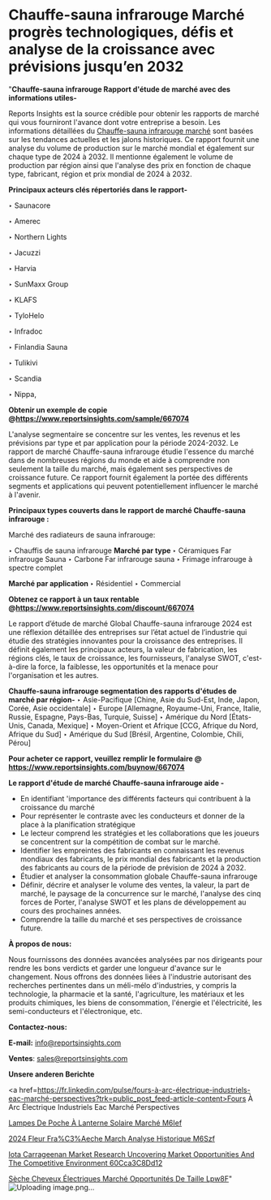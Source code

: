# Chauffe-sauna infrarouge Marché progrès technologiques, défis et analyse de la croissance avec prévisions jusqu’en 2032

 "<strong>Chauffe-sauna infrarouge Rapport d'étude de marché avec des informations utiles-</strong>

Reports Insights est la source crédible pour obtenir les rapports de marché qui vous fourniront l'avance dont votre entreprise a besoin. Les informations détaillées du <a href=https://www.reportsinsights.com/sample/667074>Chauffe-sauna infrarouge marché</a> sont basées sur les tendances actuelles et les jalons historiques. Ce rapport fournit une analyse du volume de production sur le marché mondial et également sur chaque type de 2024 à 2032. Il mentionne également le volume de production par région ainsi que l'analyse des prix en fonction de chaque type, fabricant, région et prix mondial de 2024 à 2032.

<b>Principaux acteurs clés répertoriés dans le rapport-</b>

‣ Saunacore

‣ Amerec

‣ Northern Lights

‣ Jacuzzi

‣ Harvia

‣ SunMaxx Group

‣ KLAFS

‣ TyloHelo

‣ Infradoc

‣ Finlandia Sauna

‣ Tulikivi

‣ Scandia

‣ Nippa,

<strong><b>Obtenir un exemple de copie @</b></strong><a href=https://www.reportsinsights.com/sample/667074><strong><b>https://www.reportsinsights.com/sample/667074</b></strong></a>

L'analyse segmentaire se concentre sur les ventes, les revenus et les prévisions par type et par application pour la période 2024-2032. Le rapport de marché Chauffe-sauna infrarouge étudie l'essence du marché dans de nombreuses régions du monde et aide à comprendre non seulement la taille du marché, mais également ses perspectives de croissance future. Ce rapport fournit également la portée des différents segments et applications qui peuvent potentiellement influencer le marché à l'avenir.

<strong>Principaux types couverts dans le rapport de marché Chauffe-sauna infrarouge :</strong>

Marché des radiateurs de sauna infrarouge:

‣  Chauffis de sauna infrarouge <strong> Marché <strong> par type </strong> </strong>
‣ Céramiques Far infrarouge Sauna
‣ Carbone Far infrarouge sauna
‣ Frimage infrarouge à spectre complet

<strong>Marché par application </strong>
‣ Résidentiel
‣ Commercial

<strong><b>Obtenez ce rapport à un taux rentable @</b></strong><a href=https://www.reportsinsights.com/discount/667074><strong><b>https://www.reportsinsights.com/discount/667074</b></strong></a>

Le rapport d’étude de marché Global Chauffe-sauna infrarouge 2024 est une réflexion détaillée des entreprises sur l’état actuel de l’industrie qui étudie des stratégies innovantes pour la croissance des entreprises. Il définit également les principaux acteurs, la valeur de fabrication, les régions clés, le taux de croissance, les fournisseurs, l'analyse SWOT, c'est-à-dire la force, la faiblesse, les opportunités et la menace pour l'organisation et les autres.

<strong>Chauffe-sauna infrarouge segmentation des rapports d'études de marché par région-</strong>
‣ Asie-Pacifique [Chine, Asie du Sud-Est, Inde, Japon, Corée, Asie occidentale]
‣ Europe [Allemagne, Royaume-Uni, France, Italie, Russie, Espagne, Pays-Bas, Turquie, Suisse]
‣ Amérique du Nord [États-Unis, Canada, Mexique]
‣ Moyen-Orient et Afrique [CCG, Afrique du Nord, Afrique du Sud]
‣ Amérique du Sud [Brésil, Argentine, Colombie, Chili, Pérou]

<strong>Pour acheter ce rapport, veuillez remplir le formulaire @   <a href=https://www.reportsinsights.com/buynow/667074>https://www.reportsinsights.com/buynow/667074</a></strong>

<strong>Le rapport d'étude de marché Chauffe-sauna infrarouge aide -</strong>
<ul>
  <li>En identifiant 'importance des différents facteurs qui contribuent à la croissance du marché</li>
  <li>Pour représenter le contraste avec les conducteurs et donner de la place à la planification stratégique</li>
  <li>Le lecteur comprend les stratégies et les collaborations que les joueurs se concentrent sur la compétition de combat sur le marché.</li>
  <li>Identifier les empreintes des fabricants en connaissant les revenus mondiaux des fabricants, le prix mondial des fabricants et la production des fabricants au cours de la période de prévision de 2024 à 2032.</li>
  <li>Étudier et analyser la consommation globale Chauffe-sauna infrarouge</li>
  <li>Définir, décrire et analyser le volume des ventes, la valeur, la part de marché, le paysage de la concurrence sur le marché, l'analyse des cinq forces de Porter, l'analyse SWOT et les plans de développement au cours des prochaines années.</li>
  <li>Comprendre la taille du marché et ses perspectives de croissance future.</li>
</ul>
<strong>À propos de nous:</strong>

Nous fournissons des données avancées analysées par nos dirigeants pour rendre les bons verdicts et garder une longueur d'avance sur le changement. Nous offrons des données liées à l'industrie autorisant des recherches pertinentes dans un méli-mélo d'industries, y compris la technologie, la pharmacie et la santé, l'agriculture, les matériaux et les produits chimiques, les biens de consommation, l'énergie et l'électricité, les semi-conducteurs et l'électronique, etc.

<strong>Contactez-nous:</strong>

<strong>E-mail:</strong> <a href=mailto:info@reportsinsights.com>info@reportsinsights.com</a>

<strong>Ventes</strong>: <a href=mailto:sales@reportsinsights.com>sales@reportsinsights.com</a>

<strong>Unsere anderen Berichte</strong>

<a href=https://fr.linkedin.com/pulse/fours-à-arc-électrique-industriels-eac-marché-perspectives?trk=public_post_feed-article-content>Fours À Arc Électrique Industriels Eac Marché Perspectives</a>

<a href=https://fr.linkedin.com/pulse/lampes-de-poche-à-lanterne-solaire-marché-m6ief/>Lampes De Poche À Lanterne Solaire Marché M6Ief</a>

<a href=https://www.linkedin.com/pulse/2024-fleur-fra%C3%AEche-march%C3%A9-analyse-historique-m6szf/>2024 Fleur Fra%C3%Aeche March Analyse Historique M6Szf</a>

<a href=https://medium.com/@amanmandal1286/iota-carrageenan-market-research-uncovering-market-opportunities-and-the-competitive-environment-60cca3c8dd12>Iota Carrageenan Market Research Uncovering Market Opportunities And The Competitive Environment 60Cca3C8Dd12</a>

<a href=https://fr.linkedin.com/pulse/sèche-cheveux-électriques-marché-opportunités-de-taille-lpw8f/>Sèche Cheveux Électriques Marché Opportunités De Taille Lpw8F</a>"
![Uploading image.png…]()
